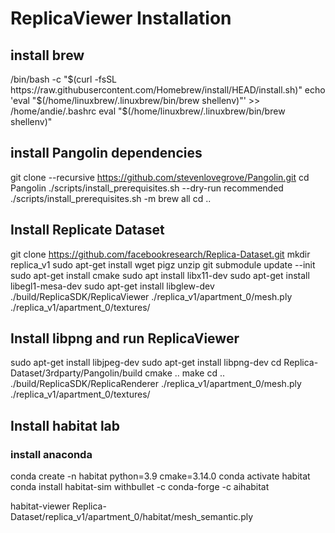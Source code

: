 # ReplicaViewer Installation

## install brew
/bin/bash -c "$(curl -fsSL https://raw.githubusercontent.com/Homebrew/install/HEAD/install.sh)"
echo 'eval "$(/home/linuxbrew/.linuxbrew/bin/brew shellenv)"' >> /home/andie/.bashrc
eval "$(/home/linuxbrew/.linuxbrew/bin/brew shellenv)"

## install Pangolin dependencies
git clone --recursive https://github.com/stevenlovegrove/Pangolin.git
cd Pangolin
./scripts/install_prerequisites.sh --dry-run recommended
./scripts/install_prerequisites.sh -m brew all
cd ..

## Install Replicate Dataset
git clone https://github.com/facebookresearch/Replica-Dataset.git
mkdir replica_v1
sudo apt-get install wget pigz unzip
git submodule update --init
sudo apt-get install cmake
sudo apt install libx11-dev
sudo apt-get install libegl1-mesa-dev
sudo apt-get install libglew-dev
./build/ReplicaSDK/ReplicaViewer ./replica_v1/apartment_0/mesh.ply ./replica_v1/apartment_0/textures/


## Install libpng and run ReplicaViewer
sudo apt-get install libjpeg-dev
sudo apt-get install libpng-dev
cd Replica-Dataset/3rdparty/Pangolin/build
cmake ..
make
cd ..
./build/ReplicaSDK/ReplicaRenderer ./replica_v1/apartment_0/mesh.ply ./replica_v1/apartment_0/textures/

## Install habitat lab
### install anaconda
conda create -n habitat python=3.9 cmake=3.14.0
conda activate habitat
conda install habitat-sim withbullet -c conda-forge -c aihabitat

habitat-viewer Replica-Dataset/replica_v1/apartment_0/habitat/mesh_semantic.ply 